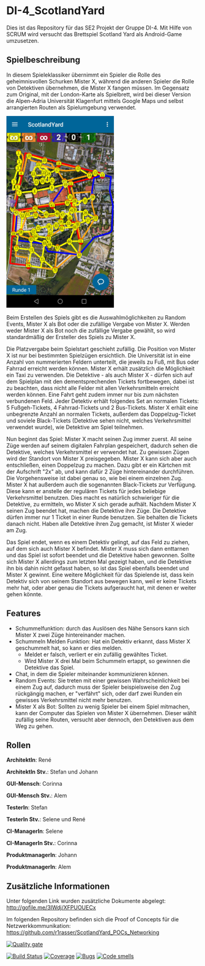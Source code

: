 # DI-4_ScotlandYard

Dies ist das Repository für das SE2 Projekt der Gruppe DI-4. Mit Hilfe von SCRUM wird versucht das Brettspiel Scotland Yard als Android-Game umzusetzen.

## Spielbeschreibung
In diesem Spieleklassiker übernimmt ein Spieler die Rolle des geheimnisvollen Schurken Mister X, während die anderen Spieler die Rolle von Detektiven übernehmen, die Mister X fangen müssen. Im Gegensatz zum Original, mit der London-Karte als Spielbrett, wird bei dieser Version die Alpen-Adria Universität Klagenfurt mittels Google Maps und selbst arrangierten Routen als Spielumgebung verwendet.

<img width="281" height="500" src="https://raw.githubusercontent.com/s1lobnig/DI-4_ScotlandYard/master/Map.jpg">

Beim Erstellen des Spiels gibt es die Auswahlmöglichkeiten zu Random Events, Mister X als Bot oder die zufällige Vergabe von Mister X. Werden weder Mister X als Bot noch die zufällige Vergabe gewählt, so wird standardmäßig der Ersteller des Spiels zu Mister X.

Die Platzvergabe beim Spielstart geschieht zufällig. Die Position von Mister X ist nur bei bestimmten Spielzügen ersichtlich. Die Universität ist in eine Anzahl von nummerierten Feldern unterteilt, die jeweils zu Fuß, mit Bus oder Fahrrad erreicht werden können. Mister X erhält zusätzlich die Möglichkeit ein Taxi zu verwenden. Die Detektive - als auch Mister X - dürfen sich auf dem Spielplan mit den dementsprechenden Tickets fortbewegen, dabei ist zu beachten, dass nicht alle Felder mit allen Verkehrsmitteln erreicht werden können. Eine Fahrt geht zudem immer nur bis zum nächsten verbundenen Feld. Jeder Detektiv erhält folgendes Set an normalen Tickets: 5 Fußgeh-Tickets, 4 Fahrrad-Tickets und 2 Bus-Tickets. Mister X erhält eine unbegrenzte Anzahl an normalen Tickets, außerdem das Doppelzug-Ticket und soviele Black-Tickets (Detektive sehen nicht, welches Verkehrsmittel verwendet wurde), wie Detektive am Spiel teilnehmen. 

Nun beginnt das Spiel: Mister X macht seinen Zug immer zuerst. All seine Züge werden auf seinem digitalen Fahrplan gespeichert, dadurch sehen die Detektive, welches Verkehrsmittel er verwendet hat. Zu gewissen Zügen wird der Standort von Mister X preisgegeben. Mister X kann sich aber auch entschließen, einen Doppelzug zu machen. Dazu gibt er ein Kärtchen mit der Aufschrift "2x" ab, und kann dafür 2 Züge hintereinander durchführen. Die Vorgehensweise ist dabei genau so, wie bei einem einzelnen Zug. Mister X hat außerdem auch die sogenannten Black-Tickets zur Verfügung. Diese kann er anstelle der regulären Tickets für jedes beliebige Verkehrsmittel benutzen. Dies macht es natürlich schwieriger für die Detektive, zu ermitteln, wo Mister X sich gerade aufhält. Nachdem Mister X seinen Zug beendet hat, machen die Detektive ihre Züge. Die Detektive dürfen immer nur 1 Ticket in einer Runde benutzen. Sie behalten die Tickets danach nicht. Haben alle Detektive ihren Zug gemacht, ist Mister X wieder am Zug.

Das Spiel endet, wenn es einem Detektiv gelingt, auf das Feld zu ziehen, auf dem sich auch Mister X befindet. Mister X muss sich dann enttarnen und das Spiel ist sofort beendet und die Detektive haben gewonnen. Sollte sich Mister X allerdings zum letzten Mal gezeigt haben, und die Detektive ihn bis dahin nicht gefasst haben, so ist das Spiel ebenfalls beendet und Mister X gewinnt. Eine weitere Möglichkeit für das Spielende ist, dass kein Detektiv sich von seinem Standort aus bewegen kann, weil er keine Tickets mehr hat, oder aber genau die Tickets aufgeraucht hat, mit denen er weiter gehen könnte.

## Features
- Schummelfunktion:
durch das Auslösen des Nähe Sensors kann sich Mister X zwei Züge hintereinander machen.
- Schummeln Melden Funktion:
Hat ein Detektiv erkannt, dass Mister X geschummelt hat, so kann er dies melden.
  - Meldet er falsch, verliert er ein zufällig gewähltes Ticket. 
  - Wird Mister X drei Mal beim Schummeln ertappt, so gewinnen die Detektive das Spiel.
- Chat, in dem die Spieler miteinander kommunizieren können.
- Random Events:
Sie treten mit einer gewissen Wahrscheinlichkeit bei einem Zug auf, dadurch muss der Spieler beispielsweise den Zug rückgängig machen, er "verfährt" sich, oder darf zwei Runden ein gewisses Verkehrsmittel nicht mehr benutzen.
- Mister X als Bot:
Sollten zu wenig Spieler bei einem Spiel mitmachen, kann der Computer das Spielen von Mister X übernehmen. Dieser wählt zufällig seine Routen, versucht aber dennoch, den Detektiven aus dem Weg zu gehen.

## Rollen

**ArchitektIn**: René

**ArchitektIn Stv.**: Stefan und Johann

**GUI-Mensch**: Corinna

**GUI-Mensch Stv.**: Alem

**TesterIn**: Stefan

**TesterIn Stv.**: Selene und René

**CI-ManagerIn**: Selene

**CI-ManagerIn Stv.**: Corinna

**ProduktmanagerIn**: Johann

**ProduktmanagerIn**: Alem

## Zusätzliche Informationen

Unter folgenden Link wurden zusätzliche Dokumente abgelegt:
http://gofile.me/3IWdj/XFPUOUECx

Im folgenden Repository befinden sich die Proof of Concepts für die Netzwerkkommunikation:
https://github.com/r1rasser/ScotlandYard_POCs_Networking


[![Quality gate](https://sonarcloud.io/api/project_badges/quality_gate?project=DI-4_ScotlandYard)](https://sonarcloud.io/dashboard?id=DI-4_ScotlandYard)

[![Build Status](https://travis-ci.com/s1lobnig/DI-4_ScotlandYard.svg?branch=master)](https://travis-ci.com/s1lobnig/DI-4_ScotlandYard)
[![Coverage](https://sonarcloud.io/api/project_badges/measure?project=DI-4_ScotlandYard&metric=coverage)](https://sonarcloud.io/dashboard?id=DI-4_ScotlandYard)
[![Bugs](https://sonarcloud.io/api/project_badges/measure?project=DI-4_ScotlandYard&metric=bugs)](https://sonarcloud.io/dashboard?id=DI-4_ScotlandYard)
[![Code smells](https://sonarcloud.io/api/project_badges/measure?project=DI-4_ScotlandYard&metric=code_smells)](https://sonarcloud.io/dashboard?id=DI-4_ScotlandYard)

